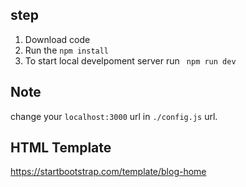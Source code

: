 ## step
1. Download code
2. Run the `npm install`
3. To start local develpoment server run ` npm run dev`

## Note 
change your ` localhost:3000 ` url in `./config.js` url. 

## HTML Template
https://startbootstrap.com/template/blog-home
